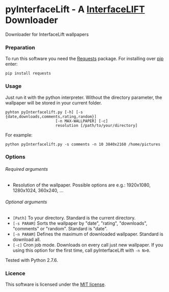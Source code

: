 # pyInterfaceLift - A [InterfaceLIFT](https://interfacelift.com/) Downloader
Downloader for InterfaceLift wallpapers

### Preparation

To run this software you need the [Requests](http://docs.python-requests.org/en/) package.
For installing over [pip](https://pip.pypa.io/en/stable/) enter:

    pip install requests
    
### Usage

Just run it with the python interpreter. Without the directory parameter, the wallpaper will be stored in your current folder.

    pyhton pyInterfacelift.py [-h] [-s {date,downloads,comments,rating,random}]
                          [-n MAX-WALLPAPER] [-c]
                          resolution [/path/to/your/directory]

For example:
    
    python pyInterfacelift.py -s comments -n 10 3840x2160 /home/pictures

### Options

###### Required arguments

* Resolution of the wallpaper. Possible options are e.g.: 1920x1080, 1280x1024, 360x240, ...

###### Optional arguments

* `[Path]` To your directory. Standard is the current directory.
* `[-s PARAM]` Sorts the wallpaper by "date", "rating", "downloads", "comments" or "random". Standard is "date".
* `[-n PARAM]` Defines the maximum of downloaded wallpaper. Standard is download all.
* `[-c]` Cron job mode. Downloads on every call just new wallpaper. If you using this option for the first time,
             call pyInterfaceLift with `-n N>0`.

Tested with Python 2.7.6.

### Licence

This software is licensed under the [MIT license](http://opensource.org/licenses/mit-license.php).
